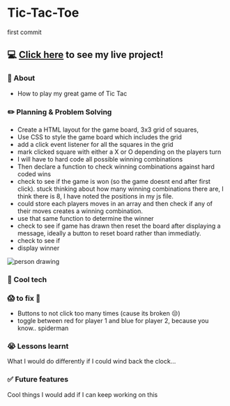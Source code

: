 # Tic-Tac-Toe #
first commit
## :computer: [Click here](https://gist.git.generalassemb.ly/kasun/85189b877c6ce92c3c9337d4d977b79d) to see my live project! 

### :page_facing_up: About 

- How to play my great game of Tic Tac

### :pencil2: Planning & Problem Solving

- Create a HTML layout for the game board, 3x3 grid of squares, 
- Use CSS to style the game board which includes the grid
- add a click event listener for all the squares in the grid
- mark clicked square with either a X or O depending on the players turn
- I will have to hard code all possible winning combinations
- Then declare a function to check winning combinations against hard coded wins
- check to see if the game is won (so the game doesnt end after first click). stuck thinking about how many winning combinations there are, I think there is 8, I have noted the positions in my js file.
- could store each players moves in an array and then check if any of their moves creates a winning combination.
- use that same function to determine the winner
- check to see if game has drawn then reset the board after displaying a message, ideally a button to reset board rather than immediatly.
- check to see if
- display winner

![person drawing](https://images.unsplash.com/photo-1581291518633-83b4ebd1d83e?ixlib=rb-1.2.1&ixid=MnwxMjA3fDB8MHxwaG90by1wYWdlfHx8fGVufDB8fHx8&auto=format&fit=crop&w=1170&q=80)

### :rocket: Cool tech



### :scream: to fix :poop:

- Buttons to not click too many times (cause its broken :unamused:)
- toggle between red for player 1 and blue for player 2, because you know.. spiderman

### :sob: Lessons learnt

What I would do differently if I could wind back the clock...

### :white_check_mark: Future features

Cool things I would add if I can keep working on this
